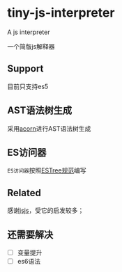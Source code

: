 # tiny-js-interpreter
A js interpreter

一个简版js解释器

## Support

目前只支持es5

## AST语法树生成

采用[acorn](https://github.com/acornjs/acorn)进行AST语法树生成

## ES访问器

`ES访问器`按照[ESTree规范](https://github.com/estree/estree)编写

## Related

感谢[jsjs](https://github.com/bramblex/jsjs)，受它的启发较多；

## 还需要解决

- [ ] 变量提升
- [ ] es6语法
